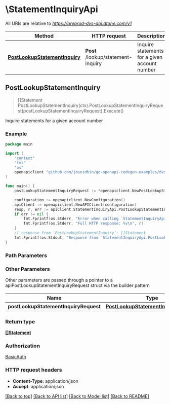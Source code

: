 # \StatementInquiryApi

All URIs are relative to *https://preprod-dvs-api.dtone.com/v1*

Method | HTTP request | Description
------------- | ------------- | -------------
[**PostLookupStatementInquiry**](StatementInquiryApi.md#PostLookupStatementInquiry) | **Post** /lookup/statement-inquiry | Inquire statements for a given account number



## PostLookupStatementInquiry

> []Statement PostLookupStatementInquiry(ctx).PostLookupStatementInquiryRequest(postLookupStatementInquiryRequest).Execute()

Inquire statements for a given account number

### Example

```go
package main

import (
    "context"
    "fmt"
    "os"
    openapiclient "github.com/josnidhin/go-openapi-codegen-examples/dvsclient/dvsapi"
)

func main() {
    postLookupStatementInquiryRequest := *openapiclient.NewPostLookupStatementInquiryRequest(int32(123), "AccountNumber_example") // PostLookupStatementInquiryRequest | 

    configuration := openapiclient.NewConfiguration()
    apiClient := openapiclient.NewAPIClient(configuration)
    resp, r, err := apiClient.StatementInquiryApi.PostLookupStatementInquiry(context.Background()).PostLookupStatementInquiryRequest(postLookupStatementInquiryRequest).Execute()
    if err != nil {
        fmt.Fprintf(os.Stderr, "Error when calling `StatementInquiryApi.PostLookupStatementInquiry``: %v\n", err)
        fmt.Fprintf(os.Stderr, "Full HTTP response: %v\n", r)
    }
    // response from `PostLookupStatementInquiry`: []Statement
    fmt.Fprintf(os.Stdout, "Response from `StatementInquiryApi.PostLookupStatementInquiry`: %v\n", resp)
}
```

### Path Parameters



### Other Parameters

Other parameters are passed through a pointer to a apiPostLookupStatementInquiryRequest struct via the builder pattern


Name | Type | Description  | Notes
------------- | ------------- | ------------- | -------------
 **postLookupStatementInquiryRequest** | [**PostLookupStatementInquiryRequest**](PostLookupStatementInquiryRequest.md) |  | 

### Return type

[**[]Statement**](Statement.md)

### Authorization

[BasicAuth](../README.md#BasicAuth)

### HTTP request headers

- **Content-Type**: application/json
- **Accept**: application/json

[[Back to top]](#) [[Back to API list]](../README.md#documentation-for-api-endpoints)
[[Back to Model list]](../README.md#documentation-for-models)
[[Back to README]](../README.md)

